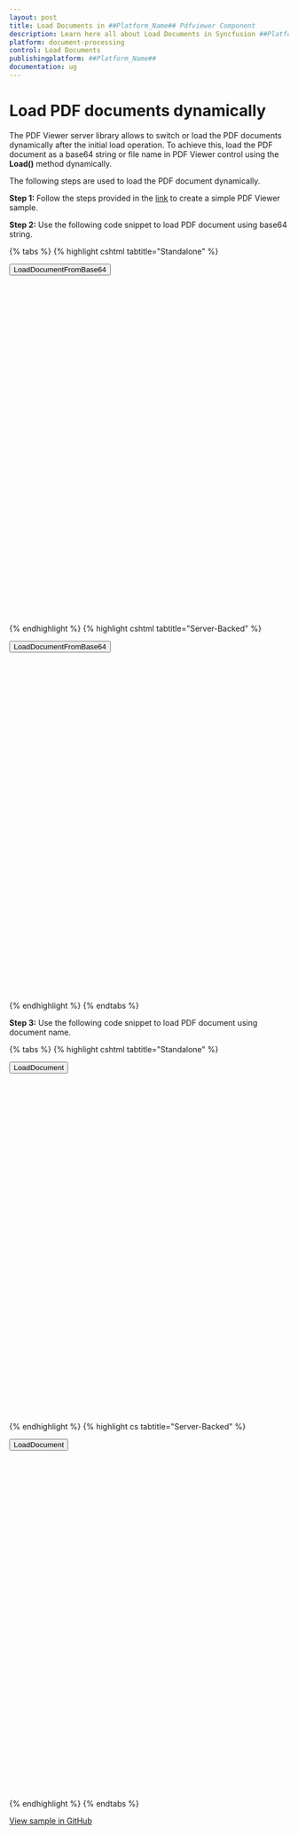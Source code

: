 ```yaml
---
layout: post
title: Load Documents in ##Platform_Name## Pdfviewer Component
description: Learn here all about Load Documents in Syncfusion ##Platform_Name## Pdfviewer component of Syncfusion Essential JS 2 and more.
platform: document-processing
control: Load Documents
publishingplatform: ##Platform_Name##
documentation: ug
---
```


# Load PDF documents dynamically

The PDF Viewer server library allows to switch or load the PDF documents dynamically after the initial load operation. To achieve this, load the PDF document as a base64 string or file name in PDF Viewer control using the **Load()** method dynamically.

The following steps are used to load the PDF document dynamically.

**Step 1:** Follow the steps provided in the [link](https://help.syncfusion.com/document-processing/pdf/pdf-viewer/asp-net-core/getting-started) to create a simple PDF Viewer sample.

**Step 2:** Use the following code snippet to load PDF document using base64 string.

{% tabs %}
{% highlight cshtml tabtitle="Standalone" %}

<button type="button" onclick="load1()">LoadDocumentFromBase64</button>

<div style="width:100%;height:600px">
    <ejs-pdfviewer id="pdfviewer"
                   style="height:600px"
                   documentPath="https://cdn.syncfusion.com/content/pdf/hive-succinctly.pdf">
    </ejs-pdfviewer>
</div>

<script type ="text/javascript">

    // Load a Base64 String
    function load1() {
        var viewer = document.getElementById('pdfviewer').ej2_instances[0];

    }
</script>

{% endhighlight %}
{% highlight cshtml tabtitle="Server-Backed" %}

<button type="button" onclick="load1()">LoadDocumentFromBase64</button>

<div style="width:100%;height:600px">
    <ejs-pdfviewer id="pdfviewer"
                   style="height:600px"
                   serviceUrl='/Index'
                   documentPath="https://cdn.syncfusion.com/content/pdf/hive-succinctly.pdf">
    </ejs-pdfviewer>
</div>

<script type ="text/javascript">

    // Load a Base64 String
    function load1() {
        var viewer = document.getElementById('pdfviewer').ej2_instances[0];
        viewer.load("data:application/pdf;base64," + addBase64String, null);

    }

</script>

{% endhighlight %}
{% endtabs %}

**Step 3:** Use the following code snippet to load PDF document using document name.

{% tabs %}
{% highlight cshtml tabtitle="Standalone" %}

<button type="button" onclick="load2()">LoadDocument</button>

<div style="width:100%;height:600px">
    <ejs-pdfviewer id="pdfviewer"
                   style="height:600px"
                   documentPath="https://cdn.syncfusion.com/content/pdf/hive-succinctly.pdf">
    </ejs-pdfviewer>
</div>

<script type ="text/javascript">

    // load document using file path.
    function load2() {
        var viewer = document.getElementById('pdfviewer').ej2_instances[0];
        viewer.load("https://cdn.syncfusion.com/content/pdf/hive-succinctly.pdf",null)
    }
</script>

{% endhighlight %}
{% highlight cs tabtitle="Server-Backed" %}

<button type="button" onclick="load2()">LoadDocument</button>

<div style="width:100%;height:600px">
    <ejs-pdfviewer id="pdfviewer"
                   style="height:600px"
                   serviceUrl='/Index'
                   documentPath="https://cdn.syncfusion.com/content/pdf/hive-succinctly.pdf">
    </ejs-pdfviewer>
</div>

<script type ="text/javascript">

    // load document using file path.
    function load2() {
        var viewer = document.getElementById('pdfviewer').ej2_instances[0];
        viewer.load("https://cdn.syncfusion.com/content/pdf/hive-succinctly.pdf",null)
    }
</script>

{% endhighlight %}
{% endtabs %}


[View sample in GitHub](https://github.com/SyncfusionExamples/asp-core-pdf-viewer-examples/tree/master/How%20to/Load%20PDF%20documents%20dynamically)